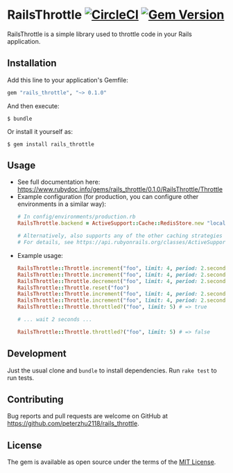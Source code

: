# RailsThrottle [![CircleCI](https://circleci.com/gh/peterzhu2118/rails_throttle/tree/master.svg?style=svg)](https://circleci.com/gh/peterzhu2118/rails_throttle/tree/master) [![Gem Version](https://badge.fury.io/rb/rails_throttle.svg)](https://badge.fury.io/rb/rails_throttle)

RailsThrottle is a simple library used to throttle code in your Rails application.

## Installation

Add this line to your application's Gemfile:

```ruby
gem "rails_throttle", "~> 0.1.0"
```

And then execute:

    $ bundle

Or install it yourself as:

    $ gem install rails_throttle

## Usage

- See full documentation here: https://www.rubydoc.info/gems/rails_throttle/0.1.0/RailsThrottle/Throttle
- Example configuration (for production, you can configure other environments in a similar way):
    ```ruby
    # In config/environments/production.rb
    RailsThrottle.backend = ActiveSupport::Cache::RedisStore.new "localhost:6379/0"

    # Alternatively, also supports any of the other caching strategies of ActiveSupport::Cache.
    # For details, see https://api.rubyonrails.org/classes/ActiveSupport/Cache.html.
    ```
- Example usage:
    ```ruby
    RailsThrottle::Throttle.increment("foo", limit: 4, period: 2.seconds) # => 1
    RailsThrottle::Throttle.increment("foo", limit: 4, period: 2.seconds) # => 2
    RailsThrottle::Throttle.decrement("foo", limit: 4, period: 2.seconds) # => 1
    RailsThrottle::Throttle.reset("foo")
    RailsThrottle::Throttle.increment("foo", limit: 4, period: 2.seconds, increment: 4) # => 4
    RailsThrottle::Throttle.increment("foo", limit: 4, period: 2.seconds) # => RailsThrottle::ThrottleError
    RailsThrottle::Throttle.throttled?("foo", limit: 5) # => true

    # ... wait 2 seconds ...

    RailsThrottle::Throttle.throttled?("foo", limit: 5) # => false
    ```

## Development

Just the usual clone and `bundle` to install dependencies. Run `rake test` to run tests.

## Contributing

Bug reports and pull requests are welcome on GitHub at https://github.com/peterzhu2118/rails_throttle.

## License

The gem is available as open source under the terms of the [MIT License](https://opensource.org/licenses/MIT).
